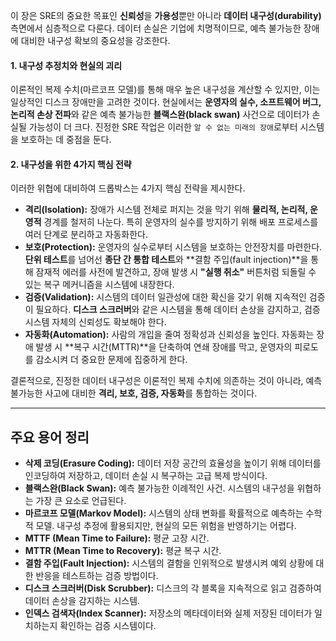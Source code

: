 
이 장은 SRE의 중요한 목표인 **신뢰성**을 **가용성**뿐만 아니라 **데이터 내구성(durability)** 측면에서 심층적으로 다룬다. 데이터 손실은 기업에 치명적이므로, 예측 불가능한 장애에 대비한 내구성 확보의 중요성을 강조한다.

#### **1. 내구성 추정치와 현실의 괴리**
이론적인 복제 수치(마르코프 모델)를 통해 매우 높은 내구성을 계산할 수 있지만, 이는 일상적인 디스크 장애만을 고려한 것이다. 현실에서는 **운영자의 실수, 소프트웨어 버그, 논리적 손상 전파**와 같은 예측 불가능한 **블랙스완(black swan)** 사건으로 데이터가 손실될 가능성이 더 크다. 진정한 SRE 작업은 이러한 `알 수 없는 미래의 장애`로부터 시스템을 보호하는 데 중점을 둔다.

#### **2. 내구성을 위한 4가지 핵심 전략**
이러한 위협에 대비하여 드롭박스는 4가지 핵심 전략을 제시한다.

* **격리(Isolation):** 장애가 시스템 전체로 퍼지는 것을 막기 위해 **물리적, 논리적, 운영적** 경계를 철저히 나눈다. 특히 운영자의 실수를 방지하기 위해 배포 프로세스를 여러 단계로 분리하고 자동화한다.
* **보호(Protection):** 운영자의 실수로부터 시스템을 보호하는 안전장치를 마련한다. **단위 테스트**를 넘어선 **종단 간 통합 테스트**와 **결함 주입(fault injection)**을 통해 잠재적 에러를 사전에 발견하고, 장애 발생 시 **"실행 취소"** 버튼처럼 되돌릴 수 있는 복구 메커니즘을 시스템에 내장한다.
* **검증(Validation):** 시스템의 데이터 일관성에 대한 확신을 갖기 위해 지속적인 검증이 필요하다. **디스크 스크러버**와 같은 시스템을 통해 데이터 손상을 감지하고, 검증 시스템 자체의 신뢰성도 확보해야 한다.
* **자동화(Automation):** 사람의 개입을 줄여 정확성과 신뢰성을 높인다. 자동화는 장애 발생 시 **복구 시간(MTTR)**을 단축하여 연쇄 장애를 막고, 운영자의 피로도를 감소시켜 더 중요한 문제에 집중하게 한다.

결론적으로, 진정한 데이터 내구성은 이론적인 복제 수치에 의존하는 것이 아니라, 예측 불가능한 사고에 대비한 **격리, 보호, 검증, 자동화**를 통합하는 것이다.

---

## **주요 용어 정리**

* **삭제 코딩(Erasure Coding):** 데이터 저장 공간의 효율성을 높이기 위해 데이터를 인코딩하여 저장하고, 데이터 손실 시 복구하는 고급 복제 방식이다.
* **블랙스완(Black Swan):** 예측 불가능한 이례적인 사건. 시스템의 내구성을 위협하는 가장 큰 요소로 언급된다.
* **마르코프 모델(Markov Model):** 시스템의 상태 변화를 확률적으로 예측하는 수학적 모델. 내구성 추정에 활용되지만, 현실의 모든 위험을 반영하기는 어렵다.
* **MTTF (Mean Time to Failure):** 평균 고장 시간.
* **MTTR (Mean Time to Recovery):** 평균 복구 시간.
* **결함 주입(Fault Injection):** 시스템의 결함을 인위적으로 발생시켜 예외 상황에 대한 반응을 테스트하는 검증 방법이다.
* **디스크 스크러버(Disk Scrubber):** 디스크의 각 블록을 지속적으로 읽고 검증하여 데이터 손상을 감지하는 시스템.
* **인덱스 검색자(Index Scanner):** 저장소의 메타데이터와 실제 저장된 데이터가 일치하는지 확인하는 검증 시스템이다.
